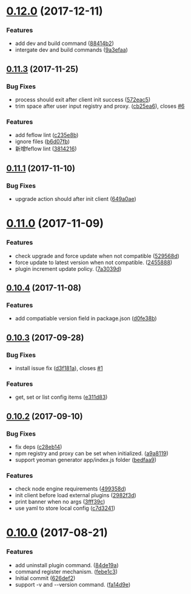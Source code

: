 <a name="0.12.0"></a>
# [0.12.0](https://github.com/cpselvis/feflow-cli/compare/v0.12.0-alpha.1...v0.12.0) (2017-12-11)

### Features

* add dev and build command ([88414b2](https://github.com/cpselvis/feflow-cli/commit/88414b2))
* intergate dev and build commands ([9a3efaa](https://github.com/cpselvis/feflow-cli/commit/9a3efaa))



<a name="0.11.3"></a>
## [0.11.3](https://github.com/cpselvis/feflow-cli/compare/v0.11.1...v0.11.3) (2017-11-25)


### Bug Fixes

* process should exit after client init success ([572eac5](https://github.com/cpselvis/feflow-cli/commit/572eac5))
* trim space after user input registry and proxy. ([cb25ea6](https://github.com/cpselvis/feflow-cli/commit/cb25ea6)), closes [#6](https://github.com/cpselvis/feflow-cli/issues/6)


### Features

* add feflow lint ([c235e8b](https://github.com/cpselvis/feflow-cli/commit/c235e8b))
* ignore files ([b6d07fb](https://github.com/cpselvis/feflow-cli/commit/b6d07fb))
* 新增feflow lint ([3814216](https://github.com/cpselvis/feflow-cli/commit/3814216))



<a name="0.11.1"></a>
## [0.11.1](https://github.com/cpselvis/feflow-cli/compare/v0.11.0...v0.11.1) (2017-11-10)


### Bug Fixes

* upgrade action should after init client ([649a0ae](https://github.com/cpselvis/feflow-cli/commit/649a0ae))



<a name="0.11.0"></a>
# [0.11.0](https://github.com/cpselvis/feflow-cli/compare/v0.10.4...v0.11.0) (2017-11-09)


### Features

* check upgrade and force update when not compatible ([529568d](https://github.com/cpselvis/feflow-cli/commit/529568d))
* force update to latest version when not compatible. ([2455888](https://github.com/cpselvis/feflow-cli/commit/2455888))
* plugin increment update policy. ([7a3039d](https://github.com/cpselvis/feflow-cli/commit/7a3039d))



<a name="0.10.4"></a>
## [0.10.4](https://github.com/cpselvis/feflow-cli/compare/v0.10.3...v0.10.4) (2017-11-08)


### Features

* add compatiable version field in package.json ([d0fe38b](https://github.com/cpselvis/feflow-cli/commit/d0fe38b))



<a name="0.10.3"></a>
## [0.10.3](https://github.com/cpselvis/feflow-cli/compare/v0.10.2...v0.10.3) (2017-09-28)


### Bug Fixes

* install issue fix ([d3f181a](https://github.com/cpselvis/feflow-cli/commit/d3f181a)), closes [#1](https://github.com/cpselvis/feflow-cli/issues/1)


### Features

* get, set or list config items ([e311d83](https://github.com/cpselvis/feflow-cli/commit/e311d83))



<a name="0.10.2"></a>
## [0.10.2](https://github.com/cpselvis/feflow-cli/compare/v0.10.0...v0.10.2) (2017-09-10)


### Bug Fixes

* fix deps ([c28eb14](https://github.com/cpselvis/feflow-cli/commit/c28eb14))
* npm registry and proxy can be set when initialized. ([a9a8119](https://github.com/cpselvis/feflow-cli/commit/a9a8119))
* support yeoman generator app/index.js folder ([bedfaa9](https://github.com/cpselvis/feflow-cli/commit/bedfaa9))


### Features

* check node engine requirements ([499358d](https://github.com/cpselvis/feflow-cli/commit/499358d))
* init client before load external plugins ([2982f3d](https://github.com/cpselvis/feflow-cli/commit/2982f3d))
* print banner when no args ([3fff39c](https://github.com/cpselvis/feflow-cli/commit/3fff39c))
* use yaml to store local config ([c7d3241](https://github.com/cpselvis/feflow-cli/commit/c7d3241))



<a name="0.10.0"></a>
# [0.10.0](https://github.com/cpselvis/feflow-cli/compare/626def2...v0.10.0) (2017-08-21)


### Features

* add uninstall plugin command. ([84de19a](https://github.com/cpselvis/feflow-cli/commit/84de19a))
* command register mechanism. ([febe1c3](https://github.com/cpselvis/feflow-cli/commit/febe1c3))
* Initial commit ([626def2](https://github.com/cpselvis/feflow-cli/commit/626def2))
* support -v and --version command. ([fa14d9e](https://github.com/cpselvis/feflow-cli/commit/fa14d9e))
